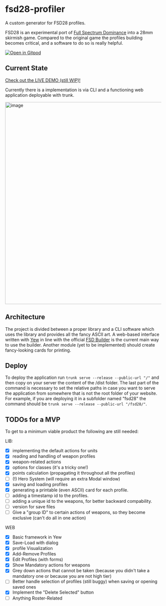 # fsd28-profiler
A custom generator for FSD28 profiles.

FSD28 is an experimental port of [Full Spectrum Dominance](https://fsd-wargame.com/) into a 28mm skirmish game. Compared to the original game the profiles building becomes critical, and a software to do so is really helpful.

[![Open in Gitpod](https://gitpod.io/button/open-in-gitpod.svg)](https://gitpod.io/#https://github.com/thelazyone/fsd28-profiler)

## Current State 
[Check out the LIVE DEMO (still WIP)!](https://test.thelazyforger.com/fsd28/)

Currently there is a implementation is via CLI and a functioning web application deployable with trunk.

<img width="652" alt="image" src="https://github.com/thelazyone/fsd28-profiler/assets/10134358/7c9ed395-9548-4dca-96b5-3ccbdc6511b8">

## Architecture
The project is divided between a proper library and a CLI software which uses the library and provides all the fancy ASCII art. 
A web-based interface written with [Yew](https://github.com/yewstack/yew) in line with the official [FSD Builder](https://github.com/thelazyone/fsd_builder) is the current main way to use the builder.
Another module (yet to be implemented) should create fancy-looking cards for printing.

## Deploy
To deploy the application run `trunk serve --release --public-url "/"` and then copy on your server the content of the /dist folder. The last part of the command is necessary to set the relative paths in case you want to serve the application from somewhere that is not the root folder of your website. 
For example, if you are deploying it in a subfolder named "fsd28" the command should be `trunk serve --release --public-url "/fsd28/"`.

## TODOs for a MVP
To get to a minimum viable product the following are still needed:

LIB:
- [x] implementing the default actions for units
- [x] reading and handling of weapon profiles
- [x] weapon-related actions
- [x] options for classes (it's a tricky one!)
- [x] points calculation (propagating it throughout all the profiles)
- [ ] (!) Hero System (will require an extra Modal window)
- [x] saving and loading profiles
- [x] generating a printable (even ASCII) card for each profile.
- [ ] adding a timestamp id to the profiles.
- [ ] adding a unique id to the weapons, for better backward compability.
- [ ] version for save files
- [ ] Give a "group ID" to certain actions of weapons, so they become exclusive (can't do all in one action)

WEB
- [x] Basic framework in Yew
- [x] Save-Load with dialog
- [x] profile Visualization
- [x] Add-Remove Profiles
- [x] Edit Profiles (with forms)
- [x] Show Mandatory actions for weapons
- [x] Grey down actions that cannot be taken (because you didn't take a mandatory one or because you are not high tier)
- [ ] Better handle selection of profiles (still buggy) when saving or opening saved ones
- [x] Implement the "Delete Selected" button
- [ ] Anything Roster-Related
